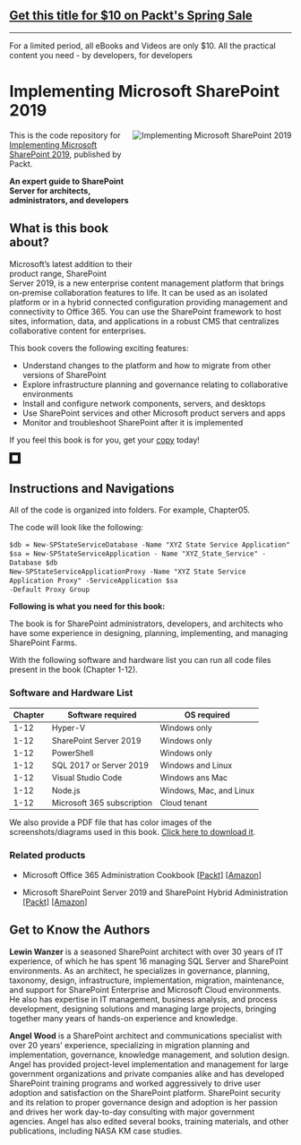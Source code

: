 ## [Get this title for $10 on Packt's Spring Sale](https://www.packt.com/B12062?utm_source=github&utm_medium=packt-github-repo&utm_campaign=spring_10_dollar_2022)
-----
For a limited period, all eBooks and Videos are only $10. All the practical content you need \- by developers, for developers

# Implementing Microsoft SharePoint 2019

<a href="https://www.packtpub.com/product/implementing-microsoft-sharepoint-2019/9781789615371?utm_source=github&utm_medium=repository&utm_campaign=9781789615371"><img src="https://static.packt-cdn.com/products/9781789615371/cover/smaller" alt="Implementing Microsoft SharePoint 2019" height="256px" align="right"></a>

This is the code repository for [Implementing Microsoft SharePoint 2019](https://www.packtpub.com/product/implementing-microsoft-sharepoint-2019/9781789615371?utm_source=github&utm_medium=repository&utm_campaign=9781789615371), published by Packt.

**An expert guide to SharePoint Server for architects, administrators, and developers**

## What is this book about?
Microsoft’s latest addition to their product range, SharePoint Server 2019, is a new enterprise content management platform that brings on-premise collaboration features to life. It can be used as an isolated platform or in a hybrid connected configuration providing management and connectivity to Office 365. You can use the SharePoint framework to host sites, information, data, and applications in a robust CMS that centralizes collaborative content for enterprises.

This book covers the following exciting features: 
* Understand changes to the platform and how to migrate from other versions of SharePoint
* Explore infrastructure planning and governance relating to collaborative environments
* Install and configure network components, servers, and desktops
* Use SharePoint services and other Microsoft product servers and apps
* Monitor and troubleshoot SharePoint after it is implemented

If you feel this book is for you, get your [copy](https://www.amazon.com/dp/1789615372) today!

<a href="https://www.packtpub.com/?utm_source=github&utm_medium=banner&utm_campaign=GitHubBanner"><img src="https://raw.githubusercontent.com/PacktPublishing/GitHub/master/GitHub.png" 
alt="https://www.packtpub.com/" border="5" /></a>


## Instructions and Navigations
All of the code is organized into folders. For example, Chapter05.

The code will look like the following:
```
$db = New-SPStateServiceDatabase -Name "XYZ State Service Application"
$sa = New-SPStateServiceApplication - Name "XYZ_State_Service" -Database $db
New-SPStateServiceApplicationProxy -Name "XYZ State Service Application Proxy" -ServiceApplication $sa
-Default Proxy Group
```

**Following is what you need for this book:**

The book is for SharePoint administrators, developers, and architects who have some experience in designing, planning, implementing, and managing SharePoint Farms.

With the following software and hardware list you can run all code files present in the book (Chapter 1-12).

### Software and Hardware List

| Chapter  | Software required                   | OS required                        |
| -------- | ------------------------------------| -----------------------------------|
| 1-12     |Hyper-V                              | Windows only                       |
| 1-12     | SharePoint Server 2019              | Windows only                       |
| 1-12     | PowerShell                          | Windows only                       |
| 1-12     | SQL 2017 or Server 2019             | Windows and Linux                  |
| 1-12     | Visual Studio Code                  | Windows ans Mac                    |
| 1-12     | Node.js                             | Windows, Mac, and Linux            |
| 1-12     | Microsoft 365 subscription          | Cloud tenant                       |


We also provide a PDF file that has color images of the screenshots/diagrams used in this book. [Click here to download it](https://static.packt-cdn.com/downloads/9781789615371_ColorImages.pdf).


### Related products <Other books you may enjoy>
* Microsoft Office 365 Administration Cookbook [[Packt]](https://www.packtpub.com/product/microsoft-office-365-administration-cookbook/9781838551230?utm_source=github&utm_medium=repository&utm_campaign=9781838551230) [[Amazon]](https://www.amazon.com/dp/1838551239)

* Microsoft SharePoint Server 2019 and SharePoint Hybrid Administration [[Packt]](https://www.packtpub.com/product/microsoft-sharepoint-server-2019-and-sharepoint-hybrid-administration/9781800563735?utm_source=github&utm_medium=repository&utm_campaign=9781800563735) [[Amazon]](https://www.amazon.com/dp/1800563736)

## Get to Know the Authors
**Lewin Wanzer**
is a seasoned SharePoint architect with over 30 years of IT experience, of which he has spent 16 managing SQL Server and SharePoint environments. As an architect, he specializes in governance, planning, taxonomy, design, infrastructure, implementation, migration, maintenance, and support for SharePoint Enterprise and Microsoft Cloud environments. He also has expertise in IT management, business analysis, and process development, designing solutions and managing large projects, bringing together many years of hands-on experience and knowledge.

**Angel Wood**
is a SharePoint architect and communications specialist with over 20 years’ experience, specializing in migration planning and implementation, governance, knowledge management, and solution design. Angel has provided project-level implementation and management for large government organizations and private companies alike and has developed SharePoint training programs and worked aggressively to drive user adoption and satisfaction on the SharePoint platform. SharePoint security and its relation to proper governance design and adoption is her passion and drives her work day-to-day consulting with major government agencies. Angel has also edited several books, training materials, and other publications, including NASA KM case studies.




